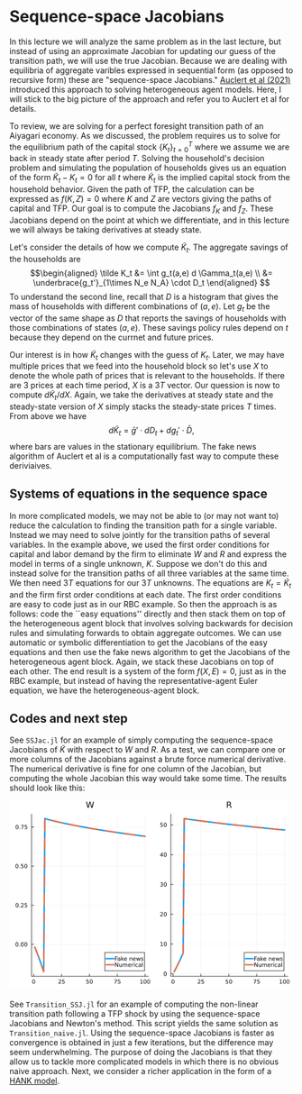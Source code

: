 <!-- title: Heterogeneous agent modeling: sequence-space Jacobians -->

# Sequence-space Jacobians

In this lecture we will analyze the same problem as in the last lecture, but instead of using an approximate Jacobian for updating our guess of the transition path, we will use the true Jacobian.  Because we are dealing with equilibria of aggregate varibles expressed in sequential form (as opposed to recursive form) these are "sequence-space Jacobians."  [Auclert et al (2021)](https://onlinelibrary.wiley.com/doi/epdf/10.3982/ECTA17434) introduced this approach to solving heterogeneous agent models.  Here, I will stick to the big picture of the approach and refer you to Auclert et al for details.

To review, we are solving for a perfect foresight transition path of an Aiyagari economy. As we discussed, the problem requires us to solve for the equilibrium path of the capital stock $\{K_t\}_{t=0}^T$ where we assume we are back in steady state after period $T$.  Solving the household's decision problem and simulating the population of households gives us an equation of the form $\tilde K_t - K_t = 0$ for all $t$ where $\tilde K_t$ is the implied capital stock from the household behavior. Given the path of TFP, the calculation can be expressed as $f(K,Z) = 0$ where $K$ and $Z$ are vectors giving the paths of capital and TFP.  Our goal is to compute the Jacobians $f_K$ and $f_Z$. These Jacobians depend on the point at which we differentiate, and in this lecture we will always be taking derivatives at steady state.

Let's consider the details of how we compute $\tilde K_t$.  The aggregate savings of the households are
$$\begin{aligned}
\tilde K_t &= \int g_t(a,e) d \Gamma_t(a,e) \\
&= \underbrace{g_t'}_{1\times N_e N_A} \cdot D_t
\end{aligned}
$$
To understand the second line, recall that $D$ is a histogram that gives the mass of households with different combinations of $(a,e)$. Let $g_t$ be the vector of the same shape as $D$ that reports the savings of households with those combinations of states $(a,e)$. These savings policy rules depend on $t$ because they depend on the currnet and future prices.

Our interest is in how $\tilde K_t$ changes with the guess of $K_t$.  Later, we may have multiple prices that we feed into the household block so let's use $X$ to denote the whole path of prices that is relevant to the households. If there are 3 prices at each time period, $X$ is a $3T$ vector.  Our quession is now to compute $d \tilde K_t / dX$.  Again, we take the derivatives at steady state and the steady-state version of $X$ simply stacks the steady-state prices $T$ times.  From above we have
$$ d \tilde K_t = \bar g' \cdot d D_t + d g_t' \cdot \bar D,$$
where bars are values in the stationary equilibrium. The fake news algorithm of Auclert et al is a computationally fast way to compute these deriviaives. 

## Systems of equations in the sequence space

In more complicated models, we may not be able to (or may not want to) reduce the calculation to finding the transition path for a single variable. Instead we may need to solve jointly for the transition paths of several variables.  In the example above, we used the  first order conditions for capital and labor demand by the firm to eliminate $W$ and $R$ and express the model in terms of a single unknown, $K$. Suppose we don't do this and instead solve for the transition paths of all three variables at the same time. We then need $3T$ equations for our $3T$ unknowns.  The equations are $K_t = \tilde K_t$ and the firm first order conditions at each date.  The first order conditions are easy to code just as in our RBC example.  So then the approach is as follows: code the ``easy equations'' directly and then stack them on top of the heterogeneous agent block that involves solving backwards for decision rules and simulating forwards to obtain aggregate outcomes.  We can use automatic or symbolic differentiation to get the Jacobians of the easy equations and then use the fake news algorithm to get the Jacobians of the heterogeneous agent block.  Again, we stack these Jacobians on top of each other.  The end result is a system of the form $f(X,E) = 0,$ just as in the RBC example, but instead of having the representative-agent Euler equation, we have the heterogeneous-agent block.

## Codes and next step

See `SSJac.jl` for an example of simply computing the sequence-space Jacobians of $\tilde K$ with respect to $W$ and $R$. As a test, we can compare one or more columns of the Jacobians against a brute force numerical derivative.  The numerical derivative is fine for one column of the Jacobian, but computing the whole Jacobian this way would take some time. The results should look like this:

![Sequence space Jacobians with respect to wages and rental rates at 9 quarters horizon](Figures/SSJ.png)

See `Transition_SSJ.jl` for an example of computing the non-linear transition path following a TFP shock by using the sequence-space Jacobians and Newton's method.  This script yields the same solution as `Transition_naive.jl`. Using the sequence-space Jacobians is  faster as convergence is obtained in just a few iterations, but the difference may seem underwhelming.  The purpose of doing the Jacobians is that they allow us to tackle more complicated models in which there is no obvious naive approach. Next, we consider a richer application in the form of a [HANK model](HANK.html).